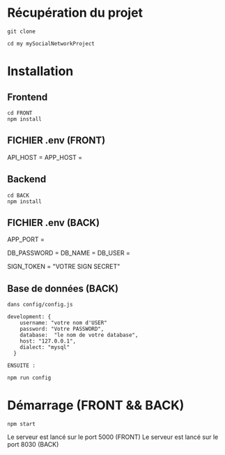 # Récupération du projet

```
git clone 

cd my mySocialNetworkProject
```

# Installation

## Frontend
```
cd FRONT
npm install
```
## FICHIER .env (FRONT)


API_HOST = 
APP_HOST = 



## Backend
```
cd BACK
npm install
```
## FICHIER .env (BACK)


APP_PORT = 

DB_PASSWORD = 
DB_NAME = 
DB_USER = 

SIGN_TOKEN = "VOTRE SIGN SECRET"



## Base de données (BACK)
```
dans config/config.js

development: {
    username: "votre nom d'USER"
    password: "Votre PASSWORD",
    database:  "le nom de votre database",
    host: "127.0.0.1",
    dialect: "mysql"
  }

ENSUITE :

npm run config
```

# Démarrage (FRONT && BACK)
```
npm start
```

Le serveur est lancé sur le port 5000 (FRONT)
Le serveur est lancé sur le port 8030 (BACK)


